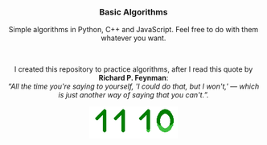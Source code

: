 <h3 align=center>Basic Algorithms</h3>
<p align=center>Simple algorithms in Python, C++ and JavaScript. Feel free to do with them whatever you want.</p>
<br>
<div align=center>
  <p>I created this repository to practice algorithms, after I read this quote by <b>Richard P. Feynman</b>:<br><i>“All the time you're saying to yourself, 'I could do that, but I won't,' — which is just another way of saying that you can't.”.</i></p>
    <img src="https://raw.githubusercontent.com/Vasamir1/Algorithms/main/01.gif" allign="center">
</div>

